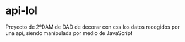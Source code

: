 # api-lol
Proyecto de 2ºDAM de DAD de decorar con css los datos recogidos por una api, siendo manipulada por medio de JavaScript

